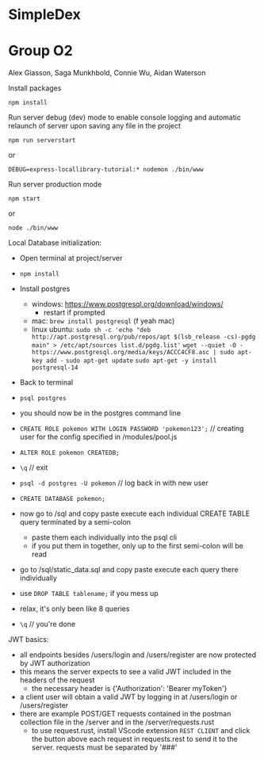 # SimpleDex

# Group O2
Alex Giasson,
Saga Munkhbold,
Connie Wu,
Aidan Waterson

Install packages
```
npm install
```

Run server debug (dev) mode to enable console logging and automatic relaunch of server upon saving any file in the project
```
npm run serverstart
```
or
```
DEBUG=express-locallibrary-tutorial:* nodemon ./bin/www
```

Run server production mode
```
npm start
```
or
```
node ./bin/www
```

Local Database initialization:
- Open terminal at project/server
- `npm install`
- Install postgres
    - windows: https://www.postgresql.org/download/windows/
        - restart if prompted
    - mac: `brew install postgresql` (f yeah mac)
    - linux ubuntu: `sudo sh -c 'echo "deb http://apt.postgresql.org/pub/repos/apt $(lsb_release -cs)-pgdg main" > /etc/apt/sources list.d/pgdg.list'`
            `wget --quiet -O - https://www.postgresql.org/media/keys/ACCC4CF8.asc | sudo apt-key add -`
            `sudo apt-get update`
            `sudo apt-get -y install postgresql-14`

- Back to terminal
- `psql postgres`
- you should now be in the postgres command line
- `CREATE ROLE pokemon WITH LOGIN PASSWORD 'pokemon123';` // creating user for the config specified in /modules/pool.js
- `ALTER ROLE pokemon CREATEDB;`
- `\q` // exit
- `psql -d postgres -U pokemon` // log back in with new user
- `CREATE DATABASE pokemon;`
- now go to /sql and copy paste execute each individual CREATE TABLE query terminated by a semi-colon
    - paste them each individually into the psql cli
    - if you put them in together, only up to the first semi-colon will be read
- go to /sql/static_data.sql and copy paste execute each query there individually
- use `DROP TABLE tablename;` if you mess up
- relax, it's only been like 8 queries
- `\q` // you're done

JWT basics:
- all endpoints besides /users/login and /users/register are now protected by JWT authorization
- this means the server expects to see a valid JWT included in the headers of the request
    - the necessary header is {'Authorization': 'Bearer myToken'}
- a client user will obtain a valid JWT by logging in at /users/login or /users/register
- there are example POST/GET requests contained in the postman collection file in the /server and in the /server/requests.rust
    - to use request.rust, install VScode extension `REST CLIENT` and click the button above each request in requests.rest to send it to the server. requests must be separated by '###'
